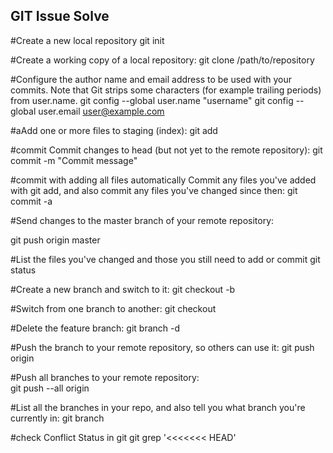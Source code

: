 ## GIT Issue Solve

#Create a new local repository
git init

#Create a working copy of a local repository:
git clone /path/to/repository

#Configure the author name and email address to be used with your commits.
Note that Git strips some characters (for example trailing periods) from user.name.
git config --global user.name "username"
git config --global user.email user@example.com

#aAdd one or more files to staging (index):
git add <filename>

#commit
Commit changes to head (but not yet to the remote repository):
git commit -m "Commit message"

#commit with adding all files automatically
Commit any files you've added with git add, and also commit any files you've changed since then:
git commit -a

#Send changes to the master branch of your remote repository:

git push origin master

#List the files you've changed and those you still need to add or commit
git status

#Create a new branch and switch to it:
git checkout -b <branchname>

#Switch from one branch to another:
git checkout <branchname>

#Delete the feature branch:
git branch -d <branchname>
 
#Push the branch to your remote repository, so others can use it:
git push origin <branchname>
 
#Push all branches to your remote repository:	
git push --all origin
 

#List all the branches in your repo, and also tell you what branch you're currently in:
git branch

#check Conflict Status in git 
git grep '<<<<<<< HEAD'
